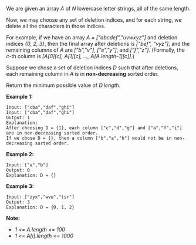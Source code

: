 We are given an array *A* of *N* lowercase letter strings, all of the same length.

Now, we may choose any set of deletion indices, and for each string, we delete all the characters in those indices.

For example, if we have an array *A = ["abcdef","uvwxyz"]* and deletion indices *{0, 2, 3}*, then the final array after deletions is *["bef", "vyz"]*, and the remaining columns of *A* are *["b","v"]*, *["e","y"]*, and *["f","z"]*.  (Formally, the *c*-th column is *[A[0][c], A[1][c], ..., A[A.length-1][c]]*.)

Suppose we chose a set of deletion indices *D* such that after deletions, each remaining column in *A* is in **non-decreasing** sorted order.

Return the minimum possible value of *D.length*.

**Example 1:**
```
Input: ["cba","daf","ghi"]
Input: ["cba","daf","ghi"]
Output: 1
Explanation:
After choosing D = {1}, each column ["c","d","g"] and ["a","f","i"] are in non-decreasing sorted order.
If we chose D = {}, then a column ["b","a","h"] would not be in non-decreasing sorted order.
```
**Example 2:**
```
Input: ["a","b"]
Output: 0
Explanation: D = {}
```
**Example 3:**
```
Input: ["zyx","wvu","tsr"]
Output: 3
Explanation: D = {0, 1, 2}
```

**Note:**
* *1 <= A.length <= 100*
* *1 <= A[i].length <= 1000*